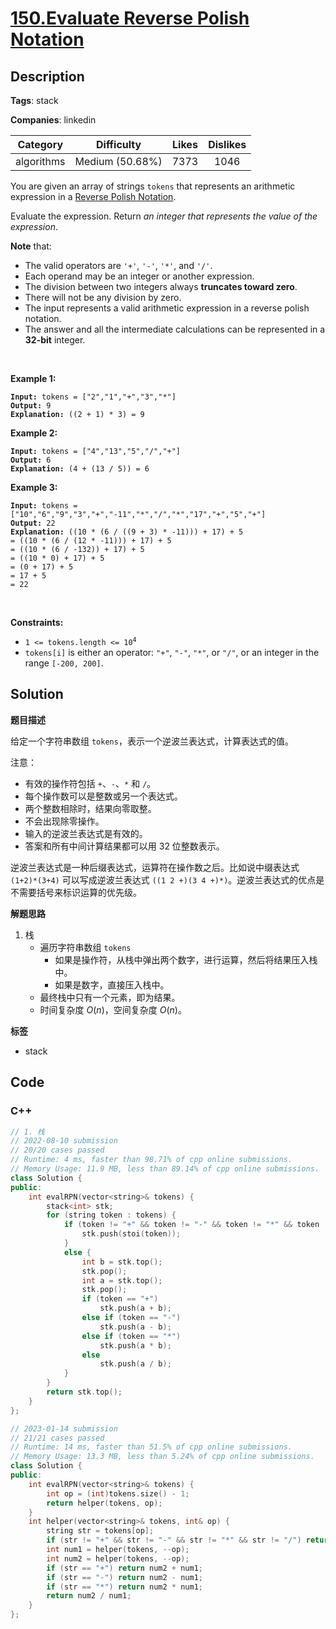 # [150.Evaluate Reverse Polish Notation](https://leetcode.com/problems/evaluate-reverse-polish-notation/description/)

## Description

**Tags**: stack

**Companies**: linkedin

|  Category  |   Difficulty    | Likes | Dislikes |
| :--------: | :-------------: | :---: | :------: |
| algorithms | Medium (50.68%) | 7373  |   1046   |

<p>You are given an array of strings <code>tokens</code> that represents an arithmetic expression in a <a href="http://en.wikipedia.org/wiki/Reverse_Polish_notation" target="_blank">Reverse Polish Notation</a>.</p>
<p>Evaluate the expression. Return <em>an integer that represents the value of the expression</em>.</p>
<p><strong>Note</strong> that:</p>
<ul>
  <li>The valid operators are <code>&#39;+&#39;</code>, <code>&#39;-&#39;</code>, <code>&#39;*&#39;</code>, and <code>&#39;/&#39;</code>.</li>
  <li>Each operand may be an integer or another expression.</li>
  <li>The division between two integers always <strong>truncates toward zero</strong>.</li>
  <li>There will not be any division by zero.</li>
  <li>The input represents a valid arithmetic expression in a reverse polish notation.</li>
  <li>The answer and all the intermediate calculations can be represented in a <strong>32-bit</strong> integer.</li>
</ul>
<p>&nbsp;</p>
<p><strong class="example">Example 1:</strong></p>
<pre><code><strong>Input:</strong> tokens = [&quot;2&quot;,&quot;1&quot;,&quot;+&quot;,&quot;3&quot;,&quot;*&quot;]
<strong>Output:</strong> 9
<strong>Explanation:</strong> ((2 + 1) * 3) = 9</code></pre>
<p><strong class="example">Example 2:</strong></p>
<pre><code><strong>Input:</strong> tokens = [&quot;4&quot;,&quot;13&quot;,&quot;5&quot;,&quot;/&quot;,&quot;+&quot;]
<strong>Output:</strong> 6
<strong>Explanation:</strong> (4 + (13 / 5)) = 6</code></pre>
<p><strong class="example">Example 3:</strong></p>
<pre><code><strong>Input:</strong> tokens = [&quot;10&quot;,&quot;6&quot;,&quot;9&quot;,&quot;3&quot;,&quot;+&quot;,&quot;-11&quot;,&quot;*&quot;,&quot;/&quot;,&quot;*&quot;,&quot;17&quot;,&quot;+&quot;,&quot;5&quot;,&quot;+&quot;]
<strong>Output:</strong> 22
<strong>Explanation:</strong> ((10 * (6 / ((9 + 3) * -11))) + 17) + 5
= ((10 * (6 / (12 * -11))) + 17) + 5
= ((10 * (6 / -132)) + 17) + 5
= ((10 * 0) + 17) + 5
= (0 + 17) + 5
= 17 + 5
= 22</code></pre>
<p>&nbsp;</p>
<p><strong>Constraints:</strong></p>
<ul>
  <li><code>1 &lt;= tokens.length &lt;= 10<sup>4</sup></code></li>
  <li><code>tokens[i]</code> is either an operator: <code>&quot;+&quot;</code>, <code>&quot;-&quot;</code>, <code>&quot;*&quot;</code>, or <code>&quot;/&quot;</code>, or an integer in the range <code>[-200, 200]</code>.</li>
</ul>

## Solution

**题目描述**

给定一个字符串数组 `tokens`，表示一个逆波兰表达式，计算表达式的值。

注意：

- 有效的操作符包括 `+`、`-`、`*` 和 `/`。
- 每个操作数可以是整数或另一个表达式。
- 两个整数相除时，结果向零取整。
- 不会出现除零操作。
- 输入的逆波兰表达式是有效的。
- 答案和所有中间计算结果都可以用 32 位整数表示。

逆波兰表达式是一种后缀表达式，运算符在操作数之后。比如说中缀表达式 `(1+2)*(3+4)` 可以写成逆波兰表达式 `((1 2 +)(3 4 +)*)`。逆波兰表达式的优点是不需要括号来标识运算的优先级。

**解题思路**

1. 栈
   - 遍历字符串数组 `tokens`
     - 如果是操作符，从栈中弹出两个数字，进行运算，然后将结果压入栈中。
     - 如果是数字，直接压入栈中。
   - 最终栈中只有一个元素，即为结果。
   - 时间复杂度 $O(n)$，空间复杂度 $O(n)$。

**标签**

- stack

<!-- code start -->
## Code

### C++

```cpp
// 1. 栈
// 2022-08-10 submission
// 20/20 cases passed
// Runtime: 4 ms, faster than 98.71% of cpp online submissions.
// Memory Usage: 11.9 MB, less than 89.14% of cpp online submissions.
class Solution {
public:
    int evalRPN(vector<string>& tokens) {
        stack<int> stk;
        for (string token : tokens) {
            if (token != "+" && token != "-" && token != "*" && token != "/") {
                stk.push(stoi(token));
            }
            else {
                int b = stk.top();
                stk.pop();
                int a = stk.top();
                stk.pop();
                if (token == "+")
                    stk.push(a + b);
                else if (token == "-")
                    stk.push(a - b);
                else if (token == "*")
                    stk.push(a * b);
                else
                    stk.push(a / b);
            }
        }
        return stk.top();
    }
};
```

```cpp
// 2023-01-14 submission
// 21/21 cases passed
// Runtime: 14 ms, faster than 51.5% of cpp online submissions.
// Memory Usage: 13.3 MB, less than 5.24% of cpp online submissions.
class Solution {
public:
    int evalRPN(vector<string>& tokens) {
        int op = (int)tokens.size() - 1;
        return helper(tokens, op);
    }
    int helper(vector<string>& tokens, int& op) {
        string str = tokens[op];
        if (str != "+" && str != "-" && str != "*" && str != "/") return stoi(str);
        int num1 = helper(tokens, --op);
        int num2 = helper(tokens, --op);
        if (str == "+") return num2 + num1;
        if (str == "-") return num2 - num1;
        if (str == "*") return num2 * num1;
        return num2 / num1;
    }
};
```

<!-- code end -->
